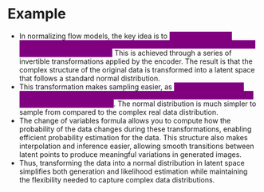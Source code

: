 # Example

* In normalizing flow models, the key idea is to <mark style="color:purple;background-color:purple;">**map complex data distributions (such as images) into a simpler, well-understood normal distribution in latent space.**</mark> This is achieved through a series of invertible transformations applied by the encoder. The result is that the complex structure of the original data is transformed into a latent space that follows a standard normal distribution.
* This transformation makes sampling easier, as <mark style="color:purple;background-color:purple;">**you can simply draw points from a normal distribution and pass them through the decoder to generate realistic images**</mark>. The normal distribution is much simpler to sample from compared to the complex real data distribution.
* The change of variables formula allows you to compute how the probability of the data changes during these transformations, enabling efficient probability estimation for the data. This structure also makes interpolation and inference easier, allowing smooth transitions between latent points to produce meaningful variations in generated images.
* Thus, transforming the data into a normal distribution in latent space simplifies both generation and likelihood estimation while maintaining the flexibility needed to capture complex data distributions.
